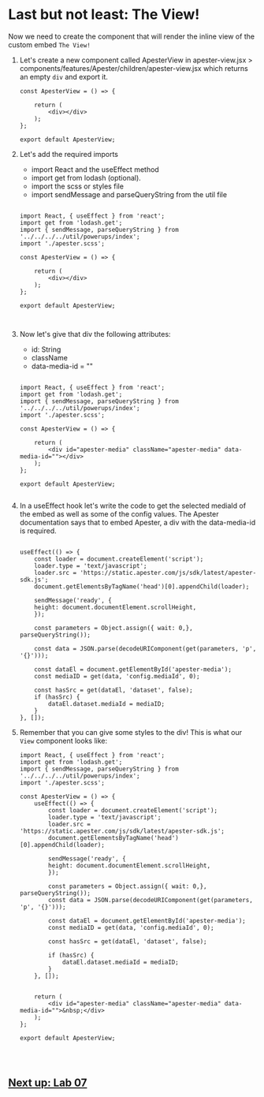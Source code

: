 

# Last but not least: The View!

Now we need to create the component that will render the inline view of the custom embed `The View!`

1. Let's create a new component called ApesterView in apester-view.jsx > components/features/Apester/children/apester-view.jsx which returns an empty `div` and export it.

    ```
    const ApesterView = () => {

        return (
            <div></div>
        );
    };

    export default ApesterView;

    ```

2. Let's add the required imports 

    - import React and the useEffect method
    - import get from lodash (optional). 
    - import the scss or styles file
    - import sendMessage and parseQueryString from the util file


    ```
    
    import React, { useEffect } from 'react';
    import get from 'lodash.get';
    import { sendMessage, parseQueryString } from '../../../../util/powerups/index';
    import './apester.scss';

    const ApesterView = () => {

        return (
            <div></div>
        );
    };

    export default ApesterView;



3. Now let's give that div the following attributes:

    - id: String
    - className
    - data-media-id = ""


    ```
    
    import React, { useEffect } from 'react';
    import get from 'lodash.get';
    import { sendMessage, parseQueryString } from '../../../../util/powerups/index';
    import './apester.scss';

    const ApesterView = () => {

        return (
            <div id="apester-media" className="apester-media" data-media-id=""></div>
        );
    };

    export default ApesterView;


4. In a useEffect hook let's write the code to get the selected mediaId of the embed as well as some of the config values. The Apester documentation says that to embed Apester, a div with the data-media-id is required.

    ```
        
    useEffect(() => {
        const loader = document.createElement('script');
        loader.type = 'text/javascript';
        loader.src = 'https://static.apester.com/js/sdk/latest/apester-sdk.js';
        document.getElementsByTagName('head')[0].appendChild(loader);

        sendMessage('ready', {
        height: document.documentElement.scrollHeight,
        });

        const parameters = Object.assign({ wait: 0,}, parseQueryString());

        const data = JSON.parse(decodeURIComponent(get(parameters, 'p', '{}')));

        const dataEl = document.getElementById('apester-media');
        const mediaID = get(data, 'config.mediaId', 0);

        const hasSrc = get(dataEl, 'dataset', false);
        if (hasSrc) {
            dataEl.dataset.mediaId = mediaID;
        }
    }, []);

5. Remember that you can give some styles to the div! This is what our `View` component looks like:

    ```
    import React, { useEffect } from 'react';
    import get from 'lodash.get';
    import { sendMessage, parseQueryString } from '../../../../util/powerups/index';
    import './apester.scss';

    const ApesterView = () => {
        useEffect(() => {
            const loader = document.createElement('script');
            loader.type = 'text/javascript';
            loader.src = 'https://static.apester.com/js/sdk/latest/apester-sdk.js';
            document.getElementsByTagName('head')[0].appendChild(loader);

            sendMessage('ready', {
            height: document.documentElement.scrollHeight,
            });

            const parameters = Object.assign({ wait: 0,}, parseQueryString());
            const data = JSON.parse(decodeURIComponent(get(parameters, 'p', '{}')));

            const dataEl = document.getElementById('apester-media');
            const mediaID = get(data, 'config.mediaId', 0);

            const hasSrc = get(dataEl, 'dataset', false);

            if (hasSrc) {
                dataEl.dataset.mediaId = mediaID;
            }
        }, []);


        return (
            <div id="apester-media" className="apester-media" data-media-id="">&nbsp;</div>
        );
    };

    export default ApesterView;




## [Next up: Lab 07](https://github.com/arc-partners/Fusion-Training-User-Stories/tree/powerups-lab-07)
